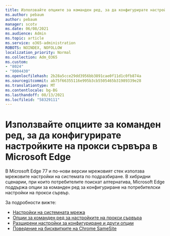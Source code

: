```yaml
---
title: Използвайте опциите за команден ред, за да конфигурирате настройките на прокси сървъра в Microsoft Edge
ms.author: pebaum
author: pebaum
manager: scotv
ms.date: 06/08/2021
ms.audience: Admin
ms.topic: article
ms.service: o365-administration
ROBOTS: NOINDEX, NOFOLLOW
localization_priority: Normal
ms.collection: Adm_O365
ms.custom:
- "8024"
- "9004430"
ms.openlocfilehash: 2b28a5cce29dd3956bb3891cae0f11d1c0fb874a
ms.sourcegitcommit: ab75f66355116e995b3cb5505465b31989339e28
ms.translationtype: MT
ms.contentlocale: bg-BG
ms.lasthandoff: 08/13/2021
ms.locfileid: "58329111"
---
```

# <a name="use-command-line-options-to-configure-proxy-settings-in-microsoft-edge"></a>Използвайте опциите за команден ред, за да конфигурирате настройките на прокси сървъра в Microsoft Edge

В Microsoft Edge 77 и по-нови версии мрежовият стек използва мрежовите настройки на системата по подразбиране. В хибридни сценарии, при които потребителите поискат алтернатива, Microsoft Edge поддържа опции за команден ред за конфигуриране на потребителски настройки на прокси сървър. 

За подробности вижте:

- [Настройки на системната мрежа](https://docs.microsoft.com/deployedge/edge-learnmore-cmdline-options-proxy-settings#system-network-settings)
- [Опции за команден ред за настройките на прокси сървъра](https://docs.microsoft.com/deployedge/edge-learnmore-cmdline-options-proxy-settings#system-network-settings)
- [Разширени настройки за конфигуриране и други опции](https://go.microsoft.com/fwlink/?linkid=2134293)
- [Поведение на бисквитките на Chrome SameSite](https://docs.microsoft.com/office365/troubleshoot/miscellaneous/chrome-behavior-affects-applications)